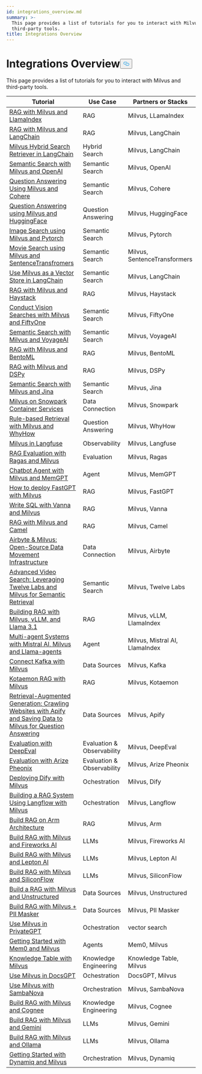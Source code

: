 ```yaml
---
id: integrations_overview.md
summary: >-
  This page provides a list of tutorials for you to interact with Milvus and
  third-party tools.
title: Integrations Overview
---
```

<h1 id="Integrations-Overview" class="common-anchor-header">Integrations Overview<button data-href="#Integrations-Overview" class="anchor-icon" translate="no">
      <svg translate="no"
        aria-hidden="true"
        focusable="false"
        height="20"
        version="1.1"
        viewBox="0 0 16 16"
        width="16"
      >
        <path
          fill="#0092E4"
          fill-rule="evenodd"
          d="M4 9h1v1H4c-1.5 0-3-1.69-3-3.5S2.55 3 4 3h4c1.45 0 3 1.69 3 3.5 0 1.41-.91 2.72-2 3.25V8.59c.58-.45 1-1.27 1-2.09C10 5.22 8.98 4 8 4H4c-.98 0-2 1.22-2 2.5S3 9 4 9zm9-3h-1v1h1c1 0 2 1.22 2 2.5S13.98 12 13 12H9c-.98 0-2-1.22-2-2.5 0-.83.42-1.64 1-2.09V6.25c-1.09.53-2 1.84-2 3.25C6 11.31 7.55 13 9 13h4c1.45 0 3-1.69 3-3.5S14.5 6 13 6z"
        ></path>
      </svg>
    </button></h1><p>This page provides a list of tutorials for you to interact with Milvus and third-party tools.</p>
<table>
<thead>
<tr><th>Tutorial</th><th>Use Case</th><th>Partners or Stacks</th></tr>
</thead>
<tbody>
<tr><td><a href="/docs/ko/integrate_with_llamaindex.md">RAG with Milvus and LlamaIndex</a></td><td>RAG</td><td>Milvus, LLamaIndex</td></tr>
<tr><td><a href="/docs/ko/integrate_with_langchain.md">RAG with Milvus and LangChain</a></td><td>RAG</td><td>Milvus, LangChain</td></tr>
<tr><td><a href="/docs/ko/milvus_hybrid_search_retriever.md">Milvus Hybrid Search Retriever in LangChain</a></td><td>Hybrid Search</td><td>Milvus, LangChain</td></tr>
<tr><td><a href="/docs/ko/integrate_with_openai.md">Semantic Search with Milvus and OpenAI</a></td><td>Semantic Search</td><td>Milvus, OpenAI</td></tr>
<tr><td><a href="/docs/ko/integrate_with_cohere.md">Question Answering Using Milvus and Cohere</a></td><td>Semantic Search</td><td>Milvus, Cohere</td></tr>
<tr><td><a href="/docs/ko/integrate_with_hugging-face.md">Question Answering using Milvus and HuggingFace</a></td><td>Question Answering</td><td>Milvus, HuggingFace</td></tr>
<tr><td><a href="/docs/ko/integrate_with_pytorch.md">Image Search using Milvus and Pytorch</a></td><td>Semantic Search</td><td>Milvus, Pytorch</td></tr>
<tr><td><a href="/docs/ko/integrate_with_sentencetransformers.md">Movie Search using Milvus and SentenceTransfromers</a></td><td>Semantic Search</td><td>Milvus, SentenceTransformers</td></tr>
<tr><td><a href="/docs/ko/basic_usage_langchain.md">Use Milvus as a Vector Store in LangChain</a></td><td>Semantic Search</td><td>Milvus, LangChain</td></tr>
<tr><td><a href="/docs/ko/integrate_with_haystack.md">RAG with Milvus and Haystack</a></td><td>RAG</td><td>Milvus, Haystack</td></tr>
<tr><td><a href="/docs/ko/integrate_with_voxel51.md">Conduct Vision Searches with Milvus and FiftyOne</a></td><td>Semantic Search</td><td>Milvus, FiftyOne</td></tr>
<tr><td><a href="/docs/ko/integrate_with_voyageai.md">Semantic Search with Milvus and VoyageAI</a></td><td>Semantic Search</td><td>Milvus, VoyageAI</td></tr>
<tr><td><a href="/docs/ko/integrate_with_bentoml.md">RAG with Milvus and BentoML</a></td><td>RAG</td><td>Milvus, BentoML</td></tr>
<tr><td><a href="/docs/ko/integrate_with_dspy.md">RAG with Milvus and DSPy</a></td><td>RAG</td><td>Milvus, DSPy</td></tr>
<tr><td><a href="/docs/ko/integrate_with_jina.md">Semantic Search with Milvus and Jina</a></td><td>Semantic Search</td><td>Milvus, Jina</td></tr>
<tr><td><a href="/docs/ko/integrate_with_snowpark.md">Milvus on Snowpark Container Services</a></td><td>Data Connection</td><td>Milvus, Snowpark</td></tr>
<tr><td><a href="/docs/ko/integrate_with_whyhow.md">Rule-based Retrieval with Milvus and WhyHow</a></td><td>Question Answering</td><td>Milvus, WhyHow</td></tr>
<tr><td><a href="/docs/ko/integrate_with_langfuse.md">Milvus in Langfuse</a></td><td>Observability</td><td>Milvus, Langfuse</td></tr>
<tr><td><a href="/docs/ko/integrate_with_ragas.md">RAG Evaluation with Ragas and Milvus</a></td><td>Evaluation</td><td>Milvus, Ragas</td></tr>
<tr><td><a href="/docs/ko/integrate_with_memgpt.md">Chatbot Agent with Milvus and MemGPT</a></td><td>Agent</td><td>Milvus, MemGPT</td></tr>
<tr><td><a href="/docs/ko/integrate_with_fastgpt.md">How to deploy FastGPT with Milvus</a></td><td>RAG</td><td>Milvus, FastGPT</td></tr>
<tr><td><a href="/docs/ko/integrate_with_vanna.md">Write SQL with Vanna and Milvus</a></td><td>RAG</td><td>Milvus, Vanna</td></tr>
<tr><td><a href="/docs/ko/integrate_with_camel.md">RAG with Milvus and Camel</a></td><td>RAG</td><td>Milvus, Camel</td></tr>
<tr><td><a href="/docs/ko/integrate_with_airbyte.md">Airbyte &amp; Milvus: Open-Source Data Movement Infrastructure</a></td><td>Data Connection</td><td>Milvus, Airbyte</td></tr>
<tr><td><a href="/docs/ko/video_search_with_twelvelabs_and_milvus.md">Advanced Video Search: Leveraging Twelve Labs and Milvus for Semantic Retrieval</a></td><td>Semantic Search</td><td>Milvus, Twelve Labs</td></tr>
<tr><td><a href="/docs/ko/milvus_rag_with_vllm.md">Building RAG with Milvus, vLLM, and Llama 3.1</a></td><td>RAG</td><td>Milvus, vLLM, LlamaIndex</td></tr>
<tr><td><a href="/docs/ko/llama_agents_metadata.md">Multi-agent Systems with Mistral AI, Milvus and Llama-agents</a></td><td>Agent</td><td>Milvus, Mistral AI, LlamaIndex</td></tr>
<tr><td><a href="/docs/ko/kafka-connect-milvus.md">Connect Kafka with Milvus</a></td><td>Data Sources</td><td>Milvus, Kafka</td></tr>
<tr><td><a href="/docs/ko/kotaemon_with_milvus.md">Kotaemon RAG with Milvus</a></td><td>RAG</td><td>Milvus, Kotaemon</td></tr>
<tr><td><a href="/docs/ko/apify_milvus_rag.md">Retrieval-Augmented Generation: Crawling Websites with Apify and Saving Data to Milvus for Question Answering</a></td><td>Data Sources</td><td>Milvus, Apify</td></tr>
<tr><td><a href="/docs/ko/evaluation_with_deepeval.md">Evaluation with DeepEval</a></td><td>Evaluation &amp; Observability</td><td>Milvus, DeepEval</td></tr>
<tr><td><a href="/docs/ko/evaluation_with_phoenix.md">Evaluation with Arize Pheonix</a></td><td>Evaluation &amp; Observability</td><td>Milvus, Arize Pheonix</td></tr>
<tr><td><a href="/docs/ko/dify_with_milvus.md">Deploying Dify with Milvus</a></td><td>Ochestration</td><td>Milvus, Dify</td></tr>
<tr><td><a href="/docs/ko/rag_with_langflow.md">Building a RAG System Using Langflow with Milvus</a></td><td>Ochestration</td><td>Milvus, Langflow</td></tr>
<tr><td><a href="/docs/ko/build_rag_on_arm.md">Build RAG on Arm Architecture</a></td><td>RAG</td><td>Milvus, Arm</td></tr>
<tr><td><a href="/docs/ko/build_RAG_with_milvus_and_fireworks.md">Build RAG with Milvus and Fireworks AI</a></td><td>LLMs</td><td>Milvus, Fireworks AI</td></tr>
<tr><td><a href="/docs/ko/build_RAG_with_milvus_and_lepton.md">Build RAG with Milvus and Lepton AI</a></td><td>LLMs</td><td>Milvus, Lepton AI</td></tr>
<tr><td><a href="/docs/ko/build_RAG_with_milvus_and_siliconflow">Build RAG with Milvus and SiliconFlow</a></td><td>LLMs</td><td>Milvus, SiliconFlow</td></tr>
<tr><td><a href="/docs/ko/rag_with_milvus_and_unstructured.md">Build a RAG with Milvus and Unstructured</a></td><td>Data Sources</td><td>Milvus, Unstructured</td></tr>
<tr><td><a href="/docs/ko/RAG_with_pii_and_milvus.md">Build RAG with Milvus + PII Masker</a></td><td>Data Sources</td><td>Milvus, PII Masker</td></tr>
<tr><td><a href="/docs/ko/use_milvus_in_private_gpt.md">Use Milvus in PrivateGPT</a></td><td>Ochestration</td><td>vector search</td></tr>
<tr><td><a href="/docs/ko/quickstart_mem0_with_milvus.md">Getting Started with Mem0 and Milvus</a></td><td>Agents</td><td>Mem0, Milvus</td></tr>
<tr><td><a href="/docs/ko/knowledge_table_with_milvus.md">Knowledge Table with Milvus</a></td><td>Knowledge Engineering</td><td>Knowledge Table, Milvus</td></tr>
<tr><td><a href="/docs/ko/use_milvus_in_docsgpt.md">Use Milvus in DocsGPT</a></td><td>Ochestration</td><td>DocsGPT, Milvus</td></tr>
<tr><td><a href="/docs/ko/use_milvus_with_sambanova.md">Use Milvus with SambaNova</a></td><td>Orchestration</td><td>Milvus, SambaNova</td></tr>
<tr><td><a href="/docs/ko/build_RAG_with_milvus_and_cognee.md">Build RAG with Milvus and Cognee</a></td><td>Knowledge Engineering</td><td>Milvus, Cognee</td></tr>
<tr><td><a href="/docs/ko/build_RAG_with_milvus_and_gemini.md">Build RAG with Milvus and Gemini</a></td><td>LLMs</td><td>Milvus, Gemini</td></tr>
<tr><td><a href="/docs/ko/build_RAG_with_milvus_and_ollama.md">Build RAG with Milvus and Ollama</a></td><td>LLMs</td><td>Milvus, Ollama</td></tr>
<tr><td><a href="/docs/ko/milvus_rag_with_dynamiq.md">Getting Started with Dynamiq and Milvus</a></td><td>Orchestration</td><td>Milvus, Dynamiq</td></tr>
</tbody>
</table>
